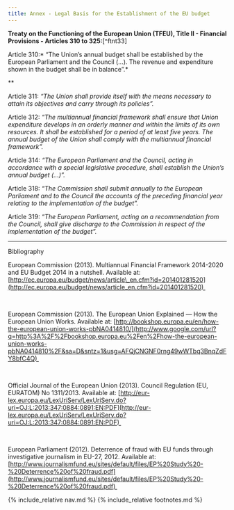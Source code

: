 ```yaml
---
title: Annex - Legal Basis for the Establishment of the EU budget
---
```


**Treaty on the Functioning of the European Union (TFEU), Title II - Financial Provisions - Articles 310 to 325:**[^ftnt33]

Article 310:* “The Union’s annual budget shall be established by the European Parliament and the Council (...). The revenue and expenditure shown in the budget shall be in balance”.*

**

Article 311: *“The Union shall provide itself with the means necessary to attain its objectives and carry through its policies”.*

Article 312: *“The multiannual financial framework shall ensure that Union expenditure develops in an orderly manner and within the limits of its own resources. It shall be established for a period of at least five years. The annual budget of the Union shall comply with the multiannual financial framework”.*

Article 314: *“The European Parliament and the Council, acting in accordance with a special legislative procedure, shall establish the Union’s annual budget (...)”.*

Article 318: *“The Commission shall submit annually to the European Parliament and to the Council the accounts of the preceding financial year relating to the implementation of the budget”.*

Article 319: *“The European Parliament, acting on a recommendation from the Council, shall give discharge to the Commission in respect of the implementation of the budget”.*

* * * * *

Bibliography

European Commission (2013). Multiannual Financial Framework 2014-2020 and EU Budget 2014 in a nutshell. Available at: [http://ec.europa.eu/budget/news/article\_en.cfm?id=201401281520](http://ec.europa.eu/budget/news/article_en.cfm?id=201401281520) 

 

European Commission (2013). The European Union Explained — How the European Union Works. Available at: [http://bookshop.europa.eu/en/how-the-european-union-works-pbNA0414810/](http://www.google.com/url?q=http%3A%2F%2Fbookshop.europa.eu%2Fen%2Fhow-the-european-union-works-pbNA0414810%2F&sa=D&sntz=1&usg=AFQjCNGNF0rng49wWTbq3BnqZdFY8bfC4Q) 

 

Official Journal of the European Union (2013). Council Regulation (EU, EURATOM) No 1311/2013. Available at: [http://eur-lex.europa.eu/LexUriServ/LexUriServ.do?uri=OJ:L:2013:347:0884:0891:EN:PDF](http://eur-lex.europa.eu/LexUriServ/LexUriServ.do?uri=OJ:L:2013:347:0884:0891:EN:PDF) 

 

European Parliament (2012). Deterrence of fraud with EU funds through investigative journalism in EU-27, 2012. Available at: [http://www.journalismfund.eu/sites/default/files/EP%20Study%20-%20Deterrence%20of%20fraud.pdf](http://www.journalismfund.eu/sites/default/files/EP%20Study%20-%20Deterrence%20of%20fraud.pdf) 

{% include_relative nav.md %}
{% include_relative footnotes.md %}
